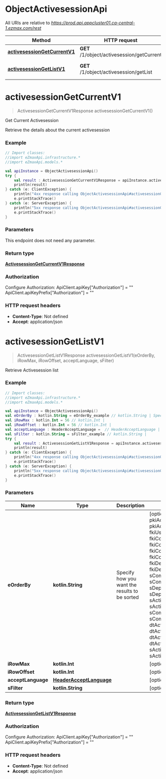 # ObjectActivesessionApi

All URIs are relative to *https://prod.api.appcluster01.ca-central-1.ezmax.com/rest*

Method | HTTP request | Description
------------- | ------------- | -------------
[**activesessionGetCurrentV1**](ObjectActivesessionApi.md#activesessionGetCurrentV1) | **GET** /1/object/activesession/getCurrent | Get Current Activesession
[**activesessionGetListV1**](ObjectActivesessionApi.md#activesessionGetListV1) | **GET** /1/object/activesession/getList | Retrieve Activesession list


<a id="activesessionGetCurrentV1"></a>
# **activesessionGetCurrentV1**
> ActivesessionGetCurrentV1Response activesessionGetCurrentV1()

Get Current Activesession

Retrieve the details about the current activesession

### Example
```kotlin
// Import classes:
//import eZmaxApi.infrastructure.*
//import eZmaxApi.models.*

val apiInstance = ObjectActivesessionApi()
try {
    val result : ActivesessionGetCurrentV1Response = apiInstance.activesessionGetCurrentV1()
    println(result)
} catch (e: ClientException) {
    println("4xx response calling ObjectActivesessionApi#activesessionGetCurrentV1")
    e.printStackTrace()
} catch (e: ServerException) {
    println("5xx response calling ObjectActivesessionApi#activesessionGetCurrentV1")
    e.printStackTrace()
}
```

### Parameters
This endpoint does not need any parameter.

### Return type

[**ActivesessionGetCurrentV1Response**](ActivesessionGetCurrentV1Response.md)

### Authorization


Configure Authorization:
    ApiClient.apiKey["Authorization"] = ""
    ApiClient.apiKeyPrefix["Authorization"] = ""

### HTTP request headers

 - **Content-Type**: Not defined
 - **Accept**: application/json

<a id="activesessionGetListV1"></a>
# **activesessionGetListV1**
> ActivesessionGetListV1Response activesessionGetListV1(eOrderBy, iRowMax, iRowOffset, acceptLanguage, sFilter)

Retrieve Activesession list

### Example
```kotlin
// Import classes:
//import eZmaxApi.infrastructure.*
//import eZmaxApi.models.*

val apiInstance = ObjectActivesessionApi()
val eOrderBy : kotlin.String = eOrderBy_example // kotlin.String | Specify how you want the results to be sorted
val iRowMax : kotlin.Int = 56 // kotlin.Int | 
val iRowOffset : kotlin.Int = 56 // kotlin.Int | 
val acceptLanguage : HeaderAcceptLanguage =  // HeaderAcceptLanguage | 
val sFilter : kotlin.String = sFilter_example // kotlin.String | 
try {
    val result : ActivesessionGetListV1Response = apiInstance.activesessionGetListV1(eOrderBy, iRowMax, iRowOffset, acceptLanguage, sFilter)
    println(result)
} catch (e: ClientException) {
    println("4xx response calling ObjectActivesessionApi#activesessionGetListV1")
    e.printStackTrace()
} catch (e: ServerException) {
    println("5xx response calling ObjectActivesessionApi#activesessionGetListV1")
    e.printStackTrace()
}
```

### Parameters

Name | Type | Description  | Notes
------------- | ------------- | ------------- | -------------
 **eOrderBy** | **kotlin.String**| Specify how you want the results to be sorted | [optional] [enum: pkiActivesessionID_ASC, pkiActivesessionID_DESC, fkiUserID_ASC, fkiUserID_DESC, fkiComputerID_ASC, fkiComputerID_DESC, fkiCompanyID_ASC, fkiCompanyID_DESC, fkiDepartmentID_ASC, fkiDepartmentID_DESC, sCompanyNameX_ASC, sCompanyNameX_DESC, sDepartmentNameX_ASC, sDepartmentNameX_DESC, sActivesessionLoginname_ASC, sActivesessionLoginname_DESC, sComputerDescription_ASC, sComputerDescription_DESC, dtActivesessionFirsthit_ASC, dtActivesessionFirsthit_DESC, dtActivesessionLasthit_ASC, dtActivesessionLasthit_DESC, sActivesessionIP_ASC, sActivesessionIP_DESC]
 **iRowMax** | **kotlin.Int**|  | [optional] [default to 10000]
 **iRowOffset** | **kotlin.Int**|  | [optional] [default to 0]
 **acceptLanguage** | [**HeaderAcceptLanguage**](.md)|  | [optional] [enum: *, en, fr]
 **sFilter** | **kotlin.String**|  | [optional]

### Return type

[**ActivesessionGetListV1Response**](ActivesessionGetListV1Response.md)

### Authorization


Configure Authorization:
    ApiClient.apiKey["Authorization"] = ""
    ApiClient.apiKeyPrefix["Authorization"] = ""

### HTTP request headers

 - **Content-Type**: Not defined
 - **Accept**: application/json

